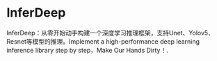 # InferDeep
InferDeep：从零开始动手构建一个深度学习推理框架，支持Unet、Yolov5、Resnet等模型的推理。Implement a high-performance deep learning inference library step by step，Make Our Hands Dirty！.
